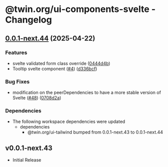 # @twin.org/ui-components-svelte - Changelog

## [0.0.1-next.44](https://github.com/twinfoundation/ui/compare/ui-components-svelte-v0.0.1-next.43...ui-components-svelte-v0.0.1-next.44) (2025-04-22)


### Features

* svelte validated form class override ([0444d4b](https://github.com/twinfoundation/ui/commit/0444d4b767459717f7733dd228e1d8641b9009a3))
* Tooltip svelte component ([#4](https://github.com/twinfoundation/ui/issues/4)) ([d336bcf](https://github.com/twinfoundation/ui/commit/d336bcf4c11d21331b6164a5ca8b182fdb015131))


### Bug Fixes

* modification on the peerDependencies to have a more stable version of Svelte ([#48](https://github.com/twinfoundation/ui/issues/48)) ([0708d2a](https://github.com/twinfoundation/ui/commit/0708d2abc0e6b20919903625b2e707ae882a7265))


### Dependencies

* The following workspace dependencies were updated
  * dependencies
    * @twin.org/ui-tailwind bumped from 0.0.1-next.43 to 0.0.1-next.44

## v0.0.1-next.43

- Initial Release
